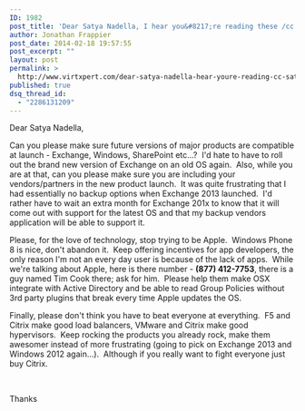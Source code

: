 ```yaml
---
ID: 1982
post_title: 'Dear Satya Nadella, I hear you&#8217;re reading these /cc @satyanadella'
author: Jonathan Frappier
post_date: 2014-02-18 19:57:55
post_excerpt: ""
layout: post
permalink: >
  http://www.virtxpert.com/dear-satya-nadella-hear-youre-reading-cc-satyanadella/
published: true
dsq_thread_id:
  - "2286131209"
---
```

Dear Satya Nadella,

Can you please make sure future versions of major products are compatible at launch - Exchange, Windows, SharePoint etc...?  I'd hate to have to roll out the brand new version of Exchange on an old OS again.  Also, while you are at that, can you please make sure you are including your vendors/partners in the new product launch.  It was quite frustrating that I had essentially no backup options when Exchange 2013 launched.  I'd rather have to wait an extra month for Exchange 201x to know that it will come out with support for the latest OS and that my backup vendors application will be able to support it.

Please, for the love of technology, stop trying to be Apple.  Windows Phone 8 is nice, don't abandon it.  Keep offering incentives for app developers, the only reason I'm not an every day user is because of the lack of apps.  While we're talking about Apple, here is there number - <strong>(877) 412-7753</strong>, there is a guy named Tim Cook there; ask for him.  Please help them make OSX integrate with Active Directory and be able to read Group Policies without 3rd party plugins that break every time Apple updates the OS.<strong>
</strong>

Finally, please don't think you have to beat everyone at everything.  F5 and Citrix make good load balancers, VMware and Citrix make good hypervisors.  Keep rocking the products you already rock, make them awesomer instead of more frustrating (going to pick on Exchange 2013 and Windows 2012 again...).  Although if you really want to fight everyone just buy Citrix.

&nbsp;

Thanks